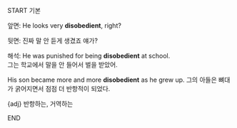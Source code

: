 START
기본

앞면:
He looks very **disobedient**, right?

뒷면:
진짜 말 안 듣게 생겼죠 얘가?

해석:
He was punished for being **disobedient** at school.  
그는 학교에서 말을 안 들어서 벌을 받았어.

His son became more and more **disobedient** as he grew up. 
그의 아들은 뼈대가 굵어지면서 점점 더 반항적이 되었다.

{adj} 반항하는, 거역하는
<!--ID: 1742964139968-->
END